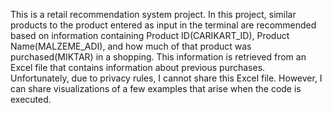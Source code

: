 
This is a retail recommendation system project.
In this project, similar products to the product entered as input in the terminal are recommended based on information containing Product ID(CARIKART_ID), Product Name(MALZEME_ADI), and how much of that product was purchased(MIKTAR) in a shopping.
This information is retrieved from an Excel file that contains information about previous purchases. Unfortunately, due to privacy rules, I cannot share this Excel file.
However, I can share visualizations of a few examples that arise when the code is executed.




